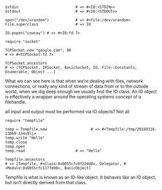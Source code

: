 ```
$stdin                          # => #<IO:<STDIN>>
$stdout                         # => #<IO:<STDOUT>>

open("/dev/urandom")            # => #<File:/dev/urandom>
File.superclass                 # => IO

IO.popen("cowsay") # => #<IO:fd 7>
```

```
require "socket"

TCPSocket.new "google.com", 80
# => #<TCPSocket:fd 7>

TCPSocket.ancestors
# => [TCPSocket, IPSocket, BasicSocket, IO, File::Constants, Enumerable, Object ...]
```
What we can see here is that when we're dealing with files, network connections, or really any kind of stream of data from or to the outside world, when we dig deep enough we usually find the IO class. An IO object is effectively a wrapper around the operating systems concept of a filehandle.

all input and output must be performed via IO objects?
Not all

```
require "tempfile"

temp = Tempfile.new                    # => #<Tempfile:/tmp/20160316-13069-134v9lj>
temp.write "Hello"
temp.close
temp.open
temp.read                       # => "Hello"

Tempfile.ancestors
# => [Tempfile, #<Class:0x0055cfc0f224d0>, Delegator, #<Module:0x0055cfc117fe08>, BasicObject]
```
Tempfile is what is known as an IO-like object. It behaves like an IO object, but isn't directly derived from that class. 
